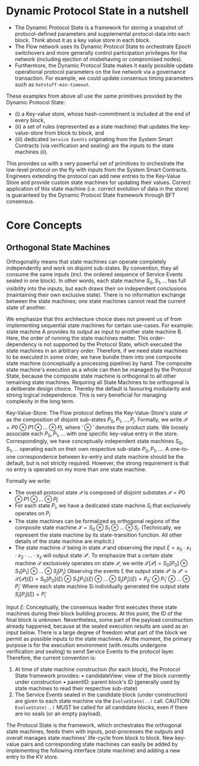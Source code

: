 # Dynamic Protocol State in a nutshell

- The Dynamic Protocol State is a framework for storing a snapshot of protocol-defined parameters
  and supplemental protocol-data into each block. Think about it as a key value store in each block. 
- The Flow network uses its Dynamic Protocol State to orchestrate Epoch switchovers and more generally control participation privileges
  for the network (including ejection of misbehaving or compromised nodes).
- Furthermore, the Dynamic Protocol State makes it easily possible update operational protocol parameters on the live network via a governance transaction.
  For example, we could update consensus timing parameters such as `hotstuff-min-timeout`.

These examples from above all use the same primitives provided by the Dynamic Protocol State: 
 - (i) a Key-value store, whose hash-commitment is included at the end of every block,
 - (ii) a set of rules (represented as a state machine) that updates the key-value-store from block to block, and
 - (iii) dedicated `Service Events` originating from the System Smart Contracts (via verification and sealing) are the inputs to the state machines (ii).  

This provides us with a very powerful set of primitives to orchestrate the low-level protocol on the fly with inputs from the System Smart Contracts.
Engineers extending the protocol can add new entries to the Key-Value Store and provide custom state machines for updating their values.
Correct application of this state machine (i.e. correct evolution of data in the store) is guaranteed by the Dynamic Protocol State framework through BFT consensus. 


# Core Concepts

## Orthogonal State Machines

Orthogonality means that state machines can operate completely independently and work on disjoint
sub-states. By convention, they all consume the same inputs (incl. the ordered sequence of
Service Events sealed in one block). In other words, each state machine $S_0, S_1,\ldots$ has full visibility
into the inputs, but each draws their on independent conclusions (maintaining their own exclusive state).
There is no information exchange between the state machines; one state machines cannot read the current state
of another.

We emphasize that this architecture choice does not prevent us of from implementing sequential state
machines for certain use-cases. For example: state machine A provides its output as input to another
state machine B. Here, the order of running the state machines matter. This order-dependency is not
supported by the Protocol State, which executed the state machines in an arbitrary order. Therefore,
if we need state machines to be executed in some order, we have bundle them into one composite state
machine (conceptually a processing pipeline) by hand. The composite state machine's execution as a
whole can then be managed by the Protocol State, because the composite state machine is orthogonal
to all other remaining state machines.
Requiring all State Machines to be orthogonal is a deliberate design choice. Thereby the default is
favouring modularity and strong logical independence. This is very beneficial for managing complexity
in the long term.

Key-Value-Store:
The Flow protocol defines the Key-Value-Store's state $\mathcal{P}$ as the composition of disjoint sub-states
$P_0, P_1, \ldots, P_j$. Formally, we write $\mathcal{P} = P0 \otimes P1 \otimes \ldots \otimes Pj$, where $'\otimes'$ denotes the product state. We
loosely associate each $P_0, P_1,\ldots$ with one specific key-value entry in the store. Correspondingly,
we have conceptually independent state machines $S_0, S_1,\ldots$ operating each on their own respective
sub-state $P_0, P_1, \ldots$. A one-to-one correspondence between kv-entry and state machine should be the
default, but is not strictly required. However, the strong requirement is that no entry is operated
on my more than one state machine.

Formally we write:
- The overall protocol state $\mathcal{P}$ is composed of disjoint substates  $\mathcal{P} = P0 \otimes P1 \otimes\ldots\otimes Pj$
- For each state $P_i$, we have a dedicated state machine $S_i$ that exclusively operates on $P_i$
- The state machines can be formalized as orthogonal regions of the composite state machine
  $\mathcal{S} = S_0 \otimes S_1 \otimes \ldots \otimes S_j$. (Technically, we represent the state machine by its state-transition
  function. All other details of the state machine are implicit.)
- The state machine $\mathcal{S}$ being in state $\mathcal{P}$ and observing the input $\xi = x_0\cdot x_1 \cdot x_2 \cdot\ldots\cdot x_z$ will output
  state $\mathcal{P}'$. To emphasize that a certain state machine 𝒮 exclusively operates on state $\mathcal{P}$, we write
  $\mathcal{S}[\mathcal{P}] = S_0[P_0] \otimes S_1[P_1] \otimes\ldots\otimes S_j[P_j]$
  Observing the events ξ the output state 𝒫' is
  $\mathcal{P}' = \mathcal{S}[\mathcal{P}](\xi) = S_0[P_0](\xi) \otimes S_1[P_1](\xi) \otimes\ldots\otimes S_j[P_j](\xi) = P_0' \otimes P_1' \otimes\ldots\otimes P_j'$
  Where each state machine Si individually generated the output state $S_i[P_i](\xi) = P_i'$

Input $\xi$:
Conceptually, the consensus leader first executes these state machines during their block building
process. At this point, the ID of the final block is unknown. Nevertheless, some part of the payload
construction already happened, because at the sealed execution results are used as an input below.
There is a large degree of freedom what part of the block we permit as possible inputs to the state
machines. At the moment, the primary purpose is for the execution environment (with results undergone
verification and sealing) to send Service Events to the protocol layer. Therefore, the current
convention is:
1. At time of state machine construction (for each block), the Protocol State framework provides:
   • candidateView: view of the block currently under construction
   • parentID: parent block's ID (generally used by state machines to read their respective sub-state)
2. The Service Events sealed in the candidate block (under construction)
   are given to each state machine via the `EvolveState(..)` call.
   CAUTION: `EvolveState(..)` MUST be called for all candidate blocks, even if there are no seals
   (or an empty payload).

The Protocol State is the framework, which orchestrates the orthogonal state machines,
feeds them with inputs, post-processes the outputs and overall manages state machines' life-cycle
from block to block. New key-value pairs and corresponding state machines can easily be added
by implementing the following interface (state machine) and adding a new entry to the KV store.
